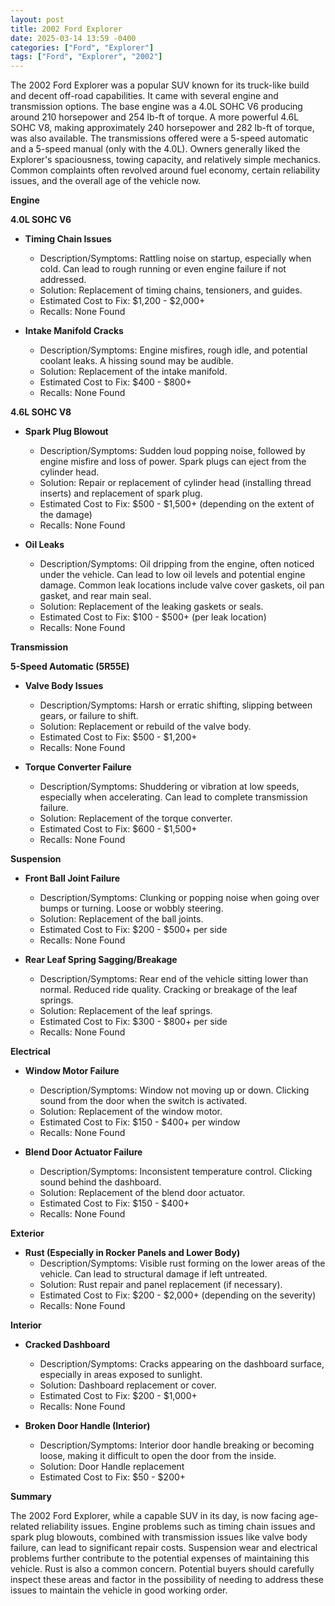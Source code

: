 ```yaml
---
layout: post
title: 2002 Ford Explorer
date: 2025-03-14 13:59 -0400
categories: ["Ford", "Explorer"]
tags: ["Ford", "Explorer", "2002"]
---
```

The 2002 Ford Explorer was a popular SUV known for its truck-like build and decent off-road capabilities. It came with several engine and transmission options. The base engine was a 4.0L SOHC V6 producing around 210 horsepower and 254 lb-ft of torque. A more powerful 4.6L SOHC V8, making approximately 240 horsepower and 282 lb-ft of torque, was also available. The transmissions offered were a 5-speed automatic and a 5-speed manual (only with the 4.0L). Owners generally liked the Explorer's spaciousness, towing capacity, and relatively simple mechanics. Common complaints often revolved around fuel economy, certain reliability issues, and the overall age of the vehicle now.

**Engine**

**4.0L SOHC V6**

* **Timing Chain Issues**
    * Description/Symptoms: Rattling noise on startup, especially when cold. Can lead to rough running or even engine failure if not addressed.
    * Solution: Replacement of timing chains, tensioners, and guides.
    * Estimated Cost to Fix: $1,200 - $2,000+
    * Recalls: None Found

* **Intake Manifold Cracks**
    * Description/Symptoms: Engine misfires, rough idle, and potential coolant leaks. A hissing sound may be audible.
    * Solution: Replacement of the intake manifold.
    * Estimated Cost to Fix: $400 - $800+
    * Recalls: None Found

**4.6L SOHC V8**

* **Spark Plug Blowout**
    * Description/Symptoms: Sudden loud popping noise, followed by engine misfire and loss of power. Spark plugs can eject from the cylinder head.
    * Solution: Repair or replacement of cylinder head (installing thread inserts) and replacement of spark plug.
    * Estimated Cost to Fix: $500 - $1,500+ (depending on the extent of the damage)
    * Recalls: None Found

* **Oil Leaks**
    * Description/Symptoms: Oil dripping from the engine, often noticed under the vehicle. Can lead to low oil levels and potential engine damage. Common leak locations include valve cover gaskets, oil pan gasket, and rear main seal.
    * Solution: Replacement of the leaking gaskets or seals.
    * Estimated Cost to Fix: $100 - $500+ (per leak location)
    * Recalls: None Found

**Transmission**

**5-Speed Automatic (5R55E)**

* **Valve Body Issues**
    * Description/Symptoms: Harsh or erratic shifting, slipping between gears, or failure to shift.
    * Solution: Replacement or rebuild of the valve body.
    * Estimated Cost to Fix: $500 - $1,200+
    * Recalls: None Found

* **Torque Converter Failure**
    * Description/Symptoms: Shuddering or vibration at low speeds, especially when accelerating. Can lead to complete transmission failure.
    * Solution: Replacement of the torque converter.
    * Estimated Cost to Fix: $600 - $1,500+
    * Recalls: None Found

**Suspension**

* **Front Ball Joint Failure**
    * Description/Symptoms: Clunking or popping noise when going over bumps or turning. Loose or wobbly steering.
    * Solution: Replacement of the ball joints.
    * Estimated Cost to Fix: $200 - $500+ per side
    * Recalls: None Found

* **Rear Leaf Spring Sagging/Breakage**
    * Description/Symptoms: Rear end of the vehicle sitting lower than normal. Reduced ride quality. Cracking or breakage of the leaf springs.
    * Solution: Replacement of the leaf springs.
    * Estimated Cost to Fix: $300 - $800+ per side
    * Recalls: None Found

**Electrical**

* **Window Motor Failure**
    * Description/Symptoms: Window not moving up or down. Clicking sound from the door when the switch is activated.
    * Solution: Replacement of the window motor.
    * Estimated Cost to Fix: $150 - $400+ per window
    * Recalls: None Found

* **Blend Door Actuator Failure**
    * Description/Symptoms: Inconsistent temperature control. Clicking sound behind the dashboard.
    * Solution: Replacement of the blend door actuator.
    * Estimated Cost to Fix: $150 - $400+
    * Recalls: None Found

**Exterior**

* **Rust (Especially in Rocker Panels and Lower Body)**
    * Description/Symptoms: Visible rust forming on the lower areas of the vehicle. Can lead to structural damage if left untreated.
    * Solution: Rust repair and panel replacement (if necessary).
    * Estimated Cost to Fix: $200 - $2,000+ (depending on the severity)
    * Recalls: None Found

**Interior**

* **Cracked Dashboard**
    * Description/Symptoms: Cracks appearing on the dashboard surface, especially in areas exposed to sunlight.
    * Solution: Dashboard replacement or cover.
    * Estimated Cost to Fix: $200 - $1,000+
    * Recalls: None Found

* **Broken Door Handle (Interior)**
    * Description/Symptoms: Interior door handle breaking or becoming loose, making it difficult to open the door from the inside.
    * Solution: Door Handle replacement
    * Estimated Cost to Fix: $50 - $200+

**Summary**

The 2002 Ford Explorer, while a capable SUV in its day, is now facing age-related reliability issues. Engine problems such as timing chain issues and spark plug blowouts, combined with transmission issues like valve body failure, can lead to significant repair costs. Suspension wear and electrical problems further contribute to the potential expenses of maintaining this vehicle. Rust is also a common concern. Potential buyers should carefully inspect these areas and factor in the possibility of needing to address these issues to maintain the vehicle in good working order.

